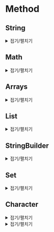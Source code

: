 # Method

## String

<details>
<summary>접기/펼치기</summary>
  
<br>

- 접두사 - `startsWith()`
```java
String str = "Hello";
System.out.println(str.startsWith("Hel"));
```
```
true
```
- 접미사 - `endsWith()`
```java
String str = "Hello";
System.out.println(str.endsWith("llo"));
```
```
true
```
- 문자에 따라 - `toCharArray()`
```java
String str = "Hello";
char[] arr = str.toCharArray(); // {'H', 'e', 'l', 'l', 'o'}
```
- 문자열로 변환 - `String.valueOf()`
```java
int a = 1;
int b = 2;
System.out.println(String.valueOf(a) + String.valueOf(b));
```
```
12
```
- 같은 문자열 반복 - `repeat()`
```java
String str = "Hello";
System.out.println(str.repeat(3));
```
```
HelloHelloHello
```
- 특정 문자열 포함 - `contains()`
```java
System.out.println("Hello".contains("el"));
```
```
true
```
- 문자열을 문자열 배열로 쪼개기 - `split()`
```java
String str = "12345";
System.out.println(Arrays.toString(str.split("")));
```
```
[1, 2, 3, 4, 5]
```
- 사전순으로 비교 - `compareTo()` - 음수가 빠름
```java
String str1 = "AB";
String str2 = "BA";
System.out.println(str1.compareTo(str2));
```
```
-1
```
- 문자열 배열 합치기 - `String.join()`
```java
String[] arr = {"A", "B", "C"};
System.out.println(String.join("", arr));
```
```
ABC
```
</details>



## Math

<details>
<summary>접기/펼치기</summary>

<br>

- 큰 값 - `Math.max()`
```java
System.out.println(Math.max(10, 5));
```
```
10
```
- 작은 값 - `Math.min()`
```java
System.out.println(Math.min(10, 5));
```
```
5
```
- 제곱 - `Math.pow()`
```java
System.out.println(Math.pow(10, 2));
```
```
100.0
```
- 제곱근 - `Math.sqrt()`
```java
System.out.println(Math.sqrt(100));
```
```
10.0
```
- 절대값 - `Math.abs()`
```java
System.out.println(Math.abs(-2));
```
```
2
```
</details>


## Arrays

<details>
<summary>접기/펼치기</summary>

<br>

- 배열을 리스트로 변환(String) - `Arrays.asList()`
```java
String[] arr = {"A", "B", "C"};
List<String> list = Arrays.asList(arr);
System.out.println(list);
```
```
[A, B, C]
```
- 배열을 리스트로 변환(int) - `Arrays.asList()`
```java
int[] numbers = {1, 2, 3, 4, 5};
List<Integer> list = Arrays.stream(numbers).boxed().collect(Collectors.toList());
System.out.println(list.toString());
```
```
[1, 2, 3, 4, 5]
```
- 배열값 출력 - `Arrays.toString()`
```java
String[] arr = {"A", "B", "C"};
System.out.println(Arrays.toString(arr));
```
```
[A, B, C]
```
- 2차원, 다차원 배열값 출력 `Arrays.deepToString()`
```java
int[][] arr = {{2, 3}, {1, 4}};
System.out.println(Arrays.deepToString(arr));
```
```
[[2, 3], [1, 4]]
```
- 원시타입을 참조타입으로 변환 `Arrays.stream().boxed().toArray()`
```java
int[] arr1 = {1, 3, 5, 2, 4};
Integer[] arr2 = Arrays.stream(arr1).boxed().toArray(Integer[]::new);
```
- 오름차순 정렬 - `Arrays.sort()`
```java
int[] arr = {1, 3, 5, 2, 4};
Arrays.sort(arr);
System.out.println(Arrays.toString(arr));
```
```
[1, 2, 3, 4, 5]
```
- 오름차순 정렬(2차원) - `Arrays.sort()` - 람다
```java
int[][] arr = {{2, 3}, {1, 4}};
Arrays.sort(arr, (o1, o2) -> {
    return o1[0] - o2[0];
});
System.out.println(Arrays.deepToString(arr));
```
```
[[1, 4], [2, 3]]
```
- 내림차순 정렬 - `Arrays.sort()` - 래퍼클래스만 가능
```java
Integer[] arr = {1, 3, 5, 2, 4};
Arrays.sort(arr, Collections.reverseOrder());
System.out.println(Arrays.toString(arr));
```
```
[5, 4, 3, 2, 1]
```
- 내림차순 정렬(2차원) - `Arrays.sort()` - 람다
```java
int[][] arr = {{1, 4}, {2, 3}};
Arrays.sort(arr, (o1, o2) -> {
    return o2[0] - o1[0];
});
System.out.println(Arrays.deepToString(arr));
```
```
[[2, 3], [1, 4]]
```
</details>

## List

<details>
<summary>접기/펼치기</summary>

<br>

- 리스트를 배열로 변환 - `toArray()`
```java
List<String> list = new ArrayList<>(Arrays.asList("A", "B", "C"));
String[] arr = list.toArray(new String[list.size()]);
System.out.println(Arrays.toString(arr));
```
```
[A, B, C]
```
</details>

## StringBuilder

<details>
<summary>접기/펼치기</summary>

<br>

- 문자열 뒤집기 - `reverse()`
```java
StringBuilder sb = new StringBuilder("12345");
sb.reverse();
System.out.println(sb.toString());
```
```
54321
```
</details>

## Set

<details>
<summary>접기/펼치기</summary>

<br>

- 데이터 포함 여부 - `contains()`
```java
Set<Integer> set = new HashSet<>(Arrays.asList(1, 2, 3));
System.out.println(set.contains(2));
```
```
true
```
</details>

## Character

<details>
<summary>접기/펼치기</summary>

<br>

- 숫자 판별 - `Character.isDigit()`
```java
char a = 'A';
char b = '1';
System.out.println(Character.isDigit(a));
System.out.println(Character.isDigit(b));
```
```
false
true
```

## BufferedReader

</details>

<details>
<summary>접기/펼치기</summary>

<br>


</details>
